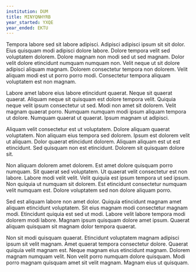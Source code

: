 ```yaml
---
institution: DUM
title: MINYQNHYRB
year_started: YXQE
year_ended: EKTU
---
```


Tempora labore sed sit labore adipisci. Adipisci adipisci ipsum sit sit dolor. Eius quisquam modi adipisci dolore labore. Dolore tempora velit sed voluptatem dolorem. Dolore magnam non modi sed ut sed magnam. Dolor velit dolore etincidunt numquam numquam non. Velit neque ut sit dolore adipisci aliquam magnam. Dolorem consectetur tempora non dolorem. Velit aliquam modi est ut porro porro modi. Consectetur tempora aliquam voluptatem est non magnam.

Labore amet labore eius labore etincidunt quaerat. Neque sit quaerat quaerat. Aliquam neque sit quisquam est dolore tempora velit. Quiquia neque velit ipsum consectetur ut sed. Modi non amet sit dolorem. Velit magnam quaerat porro. Numquam numquam modi ipsum aliquam tempora ut dolore. Numquam quaerat ut quaerat. Ipsum magnam ut adipisci.

Aliquam velit consectetur est ut voluptatem. Dolore aliquam quaerat voluptatem. Non aliquam eius tempora sed dolorem. Ipsum est dolorem velit ut aliquam. Dolor quaerat etincidunt dolorem. Aliquam aliquam est ut est etincidunt. Sed quisquam non est etincidunt. Dolorem sit quisquam dolore sit.

Non aliquam dolorem amet dolorem. Est amet dolore quisquam porro numquam. Sit quaerat sed voluptatem. Ut quaerat velit consectetur est non labore. Labore modi velit velit. Velit quiquia est ipsum tempora ut sed ipsum. Non quiquia ut numquam sit dolorem. Est etincidunt consectetur numquam velit numquam est. Dolore voluptatem sed non dolore aliquam porro.

Sed est aliquam labore non amet dolor. Quiquia etincidunt magnam amet aliquam etincidunt voluptatem. Sit eius magnam modi consectetur magnam modi. Etincidunt quiquia est sed ut modi. Labore velit labore tempora modi dolorem modi labore. Magnam ipsum quisquam dolore amet ipsum. Quaerat aliquam quisquam sit magnam dolor tempora quaerat.

Non sit modi quisquam quaerat. Etincidunt voluptatem magnam adipisci ipsum sit velit magnam. Amet quaerat tempora consectetur dolore. Quaerat quiquia velit magnam est. Neque magnam eius etincidunt magnam. Dolorem magnam numquam velit. Non velit porro numquam dolore quisquam. Modi porro magnam quisquam amet sit velit magnam. Magnam eius ut quisquam.
    